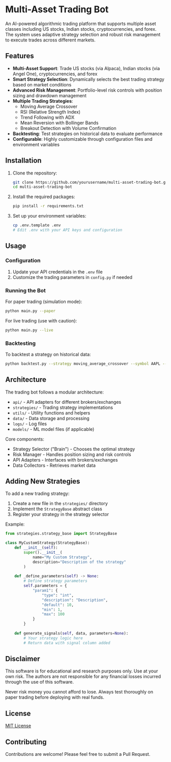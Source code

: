 # Multi-Asset Trading Bot

An AI-powered algorithmic trading platform that supports multiple asset classes including US stocks, Indian stocks, cryptocurrencies, and forex. The system uses adaptive strategy selection and robust risk management to execute trades across different markets.

## Features

- **Multi-Asset Support**: Trade US stocks (via Alpaca), Indian stocks (via Angel One), cryptocurrencies, and forex
- **Smart Strategy Selection**: Dynamically selects the best trading strategy based on market conditions
- **Advanced Risk Management**: Portfolio-level risk controls with position sizing and drawdown management
- **Multiple Trading Strategies**:
  - Moving Average Crossover
  - RSI (Relative Strength Index)
  - Trend Following with ADX
  - Mean Reversion with Bollinger Bands
  - Breakout Detection with Volume Confirmation
- **Backtesting**: Test strategies on historical data to evaluate performance
- **Configurable**: Highly customizable through configuration files and environment variables

## Installation

1. Clone the repository:
   ```bash
   git clone https://github.com/yourusername/multi-asset-trading-bot.git
   cd multi-asset-trading-bot
   ```

2. Install the required packages:
   ```bash
   pip install -r requirements.txt
   ```

3. Set up your environment variables:
   ```bash
   cp .env.template .env
   # Edit .env with your API keys and configuration
   ```

## Usage

### Configuration

1. Update your API credentials in the `.env` file
2. Customize the trading parameters in `config.py` if needed

### Running the Bot

For paper trading (simulation mode):
```bash
python main.py --paper
```

For live trading (use with caution):
```bash
python main.py --live
```

### Backtesting

To backtest a strategy on historical data:
```bash
python backtest.py --strategy moving_average_crossover --symbol AAPL --start 2022-01-01 --end 2023-01-01
```

## Architecture

The trading bot follows a modular architecture:

- `api/` - API adapters for different brokers/exchanges
- `strategies/` - Trading strategy implementations
- `utils/` - Utility functions and helpers
- `data/` - Data storage and processing
- `logs/` - Log files
- `models/` - ML model files (if applicable)

Core components:
- Strategy Selector ("Brain") - Chooses the optimal strategy
- Risk Manager - Handles position sizing and risk controls
- API Adapters - Interfaces with brokers/exchanges
- Data Collectors - Retrieves market data

## Adding New Strategies

To add a new trading strategy:

1. Create a new file in the `strategies/` directory
2. Implement the `StrategyBase` abstract class
3. Register your strategy in the strategy selector

Example:
```python
from strategies.strategy_base import StrategyBase

class MyCustomStrategy(StrategyBase):
    def __init__(self):
        super().__init__(
            name="My Custom Strategy",
            description="Description of the strategy"
        )
    
    def _define_parameters(self) -> None:
        # Define strategy parameters
        self.parameters = {
            "param1": {
                "type": "int",
                "description": "Description",
                "default": 10,
                "min": 1,
                "max": 100
            }
        }
    
    def generate_signals(self, data, parameters=None):
        # Your strategy logic here
        # Return data with signal column added
```

## Disclaimer

This software is for educational and research purposes only. Use at your own risk. The authors are not responsible for any financial losses incurred through the use of this software.

Never risk money you cannot afford to lose. Always test thoroughly on paper trading before deploying with real funds.

## License

[MIT License](LICENSE)

## Contributing

Contributions are welcome! Please feel free to submit a Pull Request.